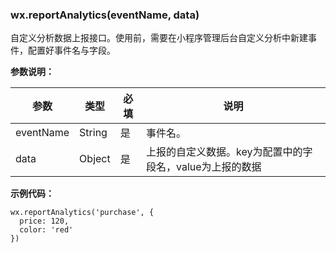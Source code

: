 <!-- https://mp.weixin.qq.com/debug/wxadoc/dev/api/analysis-report.html -->

### wx.reportAnalytics(eventName, data)

自定义分析数据上报接口。使用前，需要在小程序管理后台自定义分析中新建事件，配置好事件名与字段。

**参数说明：**

  参数        |  类型     |  必填 |  说明                               
--------------|-----------|-------|-------------------------------------
  eventName   |  String   |  是   |  事件名。                           
  data        |  Object   |  是   |上报的自定义数据。key为配置中的字段名，value为上报的数据

**示例代码：**

    wx.reportAnalytics('purchase', {
      price: 120,
      color: 'red'
    })
